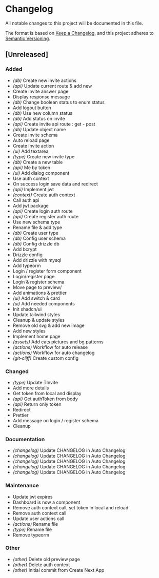 # Changelog

All notable changes to this project will be documented in this file.

The format is based on [Keep a Changelog](https://keepachangelog.com),
and this project adheres to [Semantic Versioning](https://semver.org/).

## [Unreleased]

### Added

- *(db)* Create new invite actions
- *(api)* Update current route  & add new
- Create invite answer page
- Display response message
- *(db)* Change boolean status to enum status
- Add logout button
- *(db)* Use new column status
- *(db)* Add status on invite
- *(api)* Create invite api route : get - post
- *(db)* Update object name
- Create invite schema
- Auto reload page
- Create invite action
- *(ui)* Add textarea
- *(type)* Create new invite type
- *(db)* Create a new table
- *(api)* Me by token
- *(ui)* Add dialog component
- Use auth context
- On success login save data and redirect
- *(api)* Implement jwt
- *(context)* Create auth context
- Call auth api
- Add jwt package
- *(api)* Create login auth route
- *(api)* Create register auth route
- Use new schema type
- Rename file & add type
- *(db)* Create user type
- *(db)* Config user schema
- *(db)* Config drizzle db
- Add bcrypt
- Drizzle config
- Add drizzle with mysql
- Add typeorm
- Login / register form component
- Login/register page
- Login & register schema
- Move page to preview/
- Add animations & prettier
- *(ui)* Add switch & card
- *(ui)* Add needed components
- Init shadcn/ui
- Update tailwind styles
- Cleanup & update styles
- Remove old svg & add new image
- Add new styles
- Implement home page
- *(assets)* Add cats pictures and bg patterns
- *(actions)* Workflow for auto release
- *(actions)* Workflow for auto changelog
- *(git-cliff)* Create custom config

### Changed

- *(type)* Update TInvite
- Add more details
- Get token from local and display
- *(api)* Get authToken from body
- *(api)* Return only token
- Redirect
- Prettier
- Add message on login / register schema
- Cleanup

### Documentation

- *(changelog)* Update CHANGELOG in Auto Changelog
- *(changelog)* Update CHANGELOG in Auto Changelog
- *(changelog)* Update CHANGELOG in Auto Changelog
- *(changelog)* Update CHANGELOG in Auto Changelog
- *(changelog)* Update CHANGELOG in Auto Changelog

### Maintenance

- Update jwt expires
- Dashboard is now a component
- Remove auth context call, set token in local and reload
- Remove auth context call
- Update user actions call
- *(actions)* Rename file
- *(type)* Rename file
- Remove typeorm

### Other

- *(other)* Delete old preview page
- *(other)* Delete auth context
- *(other)* Initial commit from Create Next App


